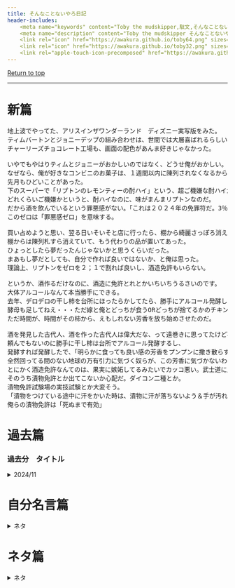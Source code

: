 ```yaml
---
title: そんなことないやろ日記
header-includes:
	<meta name="keywords" content="Toby the mudskipper,駄文,そんなことないやろ" />
	<meta name="description" content="Toby the mudskipper そんなことないやろ日記。人生の手抜き工事" />
	<link rel="icon" href="https://awakura.github.io/toby64.png" sizes="64x64" type="image/png" /> 
	<link rel="icon" href="https://awakura.github.io/toby32.png" sizes="32x32" type="image/png" />  
	<link rel="apple-touch-icon-precomposed" href="https://awakura.github.io/toby150.png" />
---
```


[Return to top](https://awakura.github.io/)

___


# 新篇


<pre>
地上波でやってた、アリスインザワンダーランド　ディズニー実写版をみた。
ティムバートンとジョニーデップの組み合わせは、世間では大層喜ばれるらしいが、僕はあまり好きになれなかった。
チャーリーズチョコレート工場も、画面の配色があんま好きじゃなかった。

いやでもやはりティムとジョニーがおかしいのではなく、どうせ俺がおかしい。
なぜなら、俺が好きなコンビニのお菓子は、１週間以内に陳列されなくなるからであり、それは俺が世間からズレている証明なのだ。
先月もひどいことがあった。
下のスーパーで「リプトンのレモンティーの酎ハイ」という、超ご機嫌な酎ハイが売られていたのでたらふく買った。
どれくらいご機嫌かというと、酎ハイなのに、味がまんまリプトンなのだ。
だから酒を飲んでいるという罪悪感がない。「これは２０２４年の免罪符だ。3％のストロング・ゼロなのだ」俺は狂喜した。
このゼロは「罪悪感ゼロ」を意味する。

買い占めようと思い、翌る日いそいそと店に行ったら、棚から綺麗さっぽろ消えていた。（サントリー）
棚からは陳列札すら消えていて、もう代わりの品が置いてあった。
ひょっとしたら夢だったんじゃないかと思うくらいだった。
まあもし夢だとしても、自分で作れば良いではないか、と俺は思った。
理論上、リプトンをゼロを２；１で割れば良いし、酒造免許もいらない。

というか、酒作るだけなのに、酒造に免許とれとかいちいちうるさいのです。
大体アルコールなんて本当勝手にできる。
去年、デロデロの干し柿を台所にほったらかしてたら、勝手にアルコール発酵してた。
酵母も足してねえ・・・ただ嫁と俺とどっちが食うORどっちが捨てるかのチキンレースをしてただけなのだ。
ただ時間が、時間がその柿から、えもしれない芳香を放ち始めさせたのだ。

酒を発見した古代人、酒を作った古代人は偉大だな、って遠巻きに思ってたけど事実は違う。
頼んでもないのに勝手に干し柿は台所でアルコール発酵するし、
発酵すれば発酵したで、「明らかに食っても良い感の芳香をプンプンに撒き散らす」ので、これに気づかなかったら人類の方がおかしい。
全然回ってる間のない地球の万有引力に気づく奴らが、この芳香に気づかないわけない。
とにかく酒造免許なんてのは、果実に嫉妬してるみたいでカッコ悪い。武士道に反する。
そのうち漬物免許とか出てこないか心配だ。ダイコン二種とか。
漬物免許試験場の実技試験とか大変そう。
「漬物をつけている途中に汗をかいた時は、漬物に汗が落ちないよう＆手が汚れないように、（　）する」
俺らの漬物免許は「死ぬまで有効」
</pre>


# 過去篇


### 過去分　タイトル

<details>
<summary>2024/11</summary>

<pre>
地上波でやってた、アリスインザワンダーランド　ディズニー実写版をみた。
ティムバートンとジョニーデップの組み合わせは、世間では大層喜ばれるらしいが、僕はあまり好きになれなかった。
チャーリーズチョコレート工場も、画面の配色があんま好きじゃなかった。

いやでもやはりティムとジョニーがおかしいのではなく、どうせ俺がおかしい。
なぜなら、俺が好きなコンビニのお菓子は、１週間以内に陳列されなくなるからであり、それは俺が世間からズレている証明なのだ。
先月もひどいことがあった。
下のスーパーで「リプトンのレモンティーの酎ハイ」という、超ご機嫌な酎ハイが売られていたのでたらふく買った。
どれくらいご機嫌かというと、酎ハイなのに、味がまんまリプトンなのだ。
だから酒を飲んでいるという罪悪感がない。「これは２０２４年の免罪符だ。3％のストロング・ゼロなのだ」俺は狂喜した。
このゼロは「罪悪感ゼロ」を意味する。

買い占めようと思い、翌る日いそいそと店に行ったら、棚から綺麗さっぽろ消えていた。（サントリー）
棚からは陳列札すら消えていて、もう代わりの品が置いてあった。
ひょっとしたら夢だったんじゃないかと思うくらいだった。
まあもし夢だとしても、自分で作れば良いではないか、と俺は思った。
理論上、リプトンをゼロを２；１で割れば良いし、酒造免許もいらない。

というか、酒作るだけなのに、酒造に免許とれとかいちいちうるさいのです。
大体アルコールなんて本当勝手にできる。
去年、デロデロの干し柿を台所にほったらかしてたら、勝手にアルコール発酵してた。
酵母も足してねえ・・・ただ嫁と俺とどっちが食うORどっちが捨てるかのチキンレースをしてただけなのだ。
ただ時間が、時間がその柿から、えもしれない芳香を放ち始めさせたのだ。

酒を発見した古代人、酒を作った古代人は偉大だな、って遠巻きに思ってたけど事実は違う。
頼んでもないのに勝手に干し柿は台所でアルコール発酵するし、
発酵すれば発酵したで、「明らかに食っても良い感の芳香をプンプンに撒き散らす」ので、これに気づかなかったら人類の方がおかしい。
全然回ってる間のない地球の万有引力に気づく奴らが、この芳香に気づかないわけない。
とにかく酒造免許なんてのは、果実に嫉妬してるみたいでカッコ悪い。武士道に反する。
そのうち漬物免許とか出てこないか心配だ。ダイコン二種とか。
漬物免許試験場の実技試験とか大変そう。
「漬物をつけている途中に汗をかいた時は、漬物に汗が落ちないよう＆手が汚れないように、（　）する」
俺らの漬物免許は「死ぬまで有効」
</pre>


</details>

# 自分名言篇

<details>
<summary>ネタ</summary>
リプトンのレモンティーのすごいところは、３倍に希釈してもまあまあリプトンのレモンティーなところ。

</details>



# ネタ篇

<details>
<summary>ネタ</summary>

</details>


